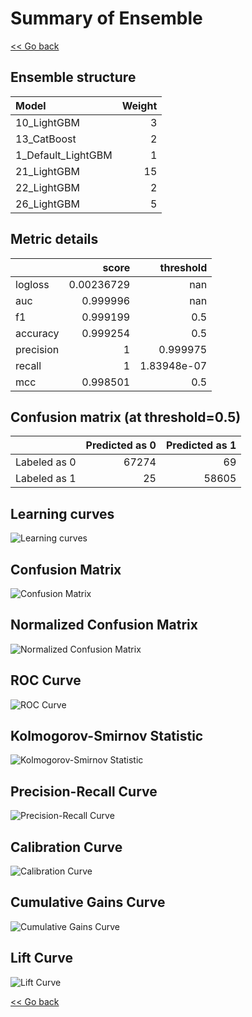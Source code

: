 # Summary of Ensemble

[<< Go back](../README.md)


## Ensemble structure
| Model              |   Weight |
|:-------------------|---------:|
| 10_LightGBM        |        3 |
| 13_CatBoost        |        2 |
| 1_Default_LightGBM |        1 |
| 21_LightGBM        |       15 |
| 22_LightGBM        |        2 |
| 26_LightGBM        |        5 |

## Metric details
|           |      score |     threshold |
|:----------|-----------:|--------------:|
| logloss   | 0.00236729 | nan           |
| auc       | 0.999996   | nan           |
| f1        | 0.999199   |   0.5         |
| accuracy  | 0.999254   |   0.5         |
| precision | 1          |   0.999975    |
| recall    | 1          |   1.83948e-07 |
| mcc       | 0.998501   |   0.5         |


## Confusion matrix (at threshold=0.5)
|              |   Predicted as 0 |   Predicted as 1 |
|:-------------|-----------------:|-----------------:|
| Labeled as 0 |            67274 |               69 |
| Labeled as 1 |               25 |            58605 |

## Learning curves
![Learning curves](learning_curves.png)
## Confusion Matrix

![Confusion Matrix](confusion_matrix.png)


## Normalized Confusion Matrix

![Normalized Confusion Matrix](confusion_matrix_normalized.png)


## ROC Curve

![ROC Curve](roc_curve.png)


## Kolmogorov-Smirnov Statistic

![Kolmogorov-Smirnov Statistic](ks_statistic.png)


## Precision-Recall Curve

![Precision-Recall Curve](precision_recall_curve.png)


## Calibration Curve

![Calibration Curve](calibration_curve_curve.png)


## Cumulative Gains Curve

![Cumulative Gains Curve](cumulative_gains_curve.png)


## Lift Curve

![Lift Curve](lift_curve.png)



[<< Go back](../README.md)
